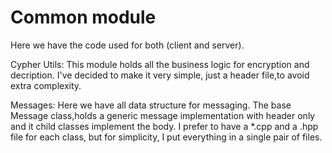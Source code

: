 # Common module

Here we have the code used for both (client and server).

Cypher Utils: This module holds all the business logic for encryption and decription.
I've decided to make it very simple, just a header file,to avoid extra complexity.

Messages: Here we have all data structure for messaging. The base Message class,holds a generic message implementation with header only and it child classes implement the body. I prefer to have a *.cpp and a .hpp file for each class, but for simplicity, I put everything in a single pair of files.
